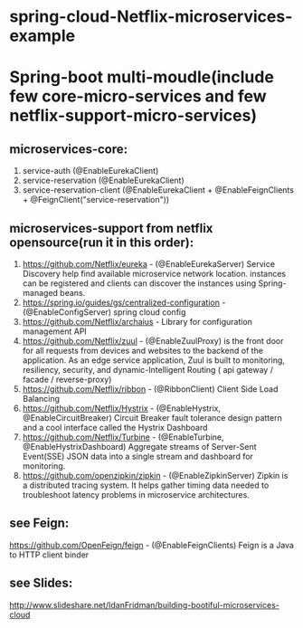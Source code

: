# spring-cloud-Netflix-microservices-example

# Spring-boot multi-moudle(include few core-micro-services and  few netflix-support-micro-services) 

## microservices-core:
1. service-auth (@EnableEurekaClient)
2. service-reservation  (@EnableEurekaClient)
3. service-reservation-client   (@EnableEurekaClient + @EnableFeignClients + @FeignClient("service-reservation"))


## microservices-support from netflix opensource(run it in this order):
1. https://github.com/Netflix/eureka - (@EnableEurekaServer) Service Discovery help find available microservice network location. instances can be registered and clients can discover the instances using Spring-managed beans.
2. https://spring.io/guides/gs/centralized-configuration - (@EnableConfigServer) spring cloud config
3. https://github.com/Netflix/archaius - Library for configuration management API
4. https://github.com/Netflix/zuul - (@EnableZuulProxy) is the front door for all requests from devices and websites to the backend of the   application. As an edge service application, Zuul is built to monitoring, resiliency, security, and dynamic-Intelligent Routing ( api gateway / facade / reverse-proxy)
5. https://github.com/Netflix/ribbon - (@RibbonClient) Client Side Load Balancing 
6. https://github.com/Netflix/Hystrix - (@EnableHystrix, @EnableCircuitBreaker) Circuit Breaker fault tolerance design pattern and a cool interface called the Hystrix Dashboard 
7. https://github.com/Netflix/Turbine - (@EnableTurbine, @EnableHystrixDashboard) Aggregate streams of Server-Sent Event(SSE) JSON data into a single stream and dashboard for monitoring.
8. https://github.com/openzipkin/zipkin - (@EnableZipkinServer) Zipkin is a distributed tracing system. It helps gather timing data needed to troubleshoot latency problems in microservice architectures.

## see Feign:
https://github.com/OpenFeign/feign - (@EnableFeignClients) Feign is a Java to HTTP client binder 

## see Slides: 
http://www.slideshare.net/IdanFridman/building-bootiful-microservices-cloud


 
